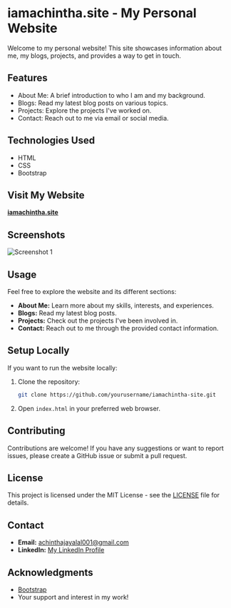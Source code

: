 # iamachintha.site - My Personal Website

Welcome to my personal website! This site showcases information about me, my blogs, projects, and provides a way to get in touch.

## Features

- About Me: A brief introduction to who I am and my background.
- Blogs: Read my latest blog posts on various topics.
- Projects: Explore the projects I've worked on.
- Contact: Reach out to me via email or social media.

## Technologies Used

- HTML
- CSS
- Bootstrap

## Visit My Website

[**iamachintha.site**](https://iamachintha.site)

## Screenshots

![Screenshot 1](screenshots/screenshot1.png)
<!-- Add more screenshots as needed -->

## Usage

Feel free to explore the website and its different sections:

- **About Me:** Learn more about my skills, interests, and experiences.
- **Blogs:** Read my latest blog posts.
- **Projects:** Check out the projects I've been involved in.
- **Contact:** Reach out to me through the provided contact information.

## Setup Locally

If you want to run the website locally:

1. Clone the repository:

    ```bash
    git clone https://github.com/yourusername/iamachintha-site.git
    ```

2. Open `index.html` in your preferred web browser.

## Contributing

Contributions are welcome! If you have any suggestions or want to report issues, please create a GitHub issue or submit a pull request.

## License

This project is licensed under the MIT License - see the [LICENSE](LICENSE) file for details.

## Contact

- **Email:** achinthajayalal001@gmail.com
- **LinkedIn:** [My LinkedIn Profile](https://www.linkedin.com/in/achintha-prasanna-b9a463268/)

## Acknowledgments

- [Bootstrap](https://getbootstrap.com/)
- Your support and interest in my work!

